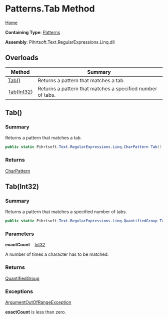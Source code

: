# Patterns\.Tab Method

[Home](../../../../../../README.md)

**Containing Type**: [Patterns](../README.md)

**Assembly**: Pihrtsoft\.Text\.RegularExpressions\.Linq\.dll

## Overloads

| Method | Summary |
| ------ | ------- |
| [Tab()](#Pihrtsoft_Text_RegularExpressions_Linq_Patterns_Tab) | Returns a pattern that matches a tab\. |
| [Tab(Int32)](#Pihrtsoft_Text_RegularExpressions_Linq_Patterns_Tab_System_Int32_) | Returns a pattern that matches a specified number of tabs\. |

## Tab\(\) <a name="Pihrtsoft_Text_RegularExpressions_Linq_Patterns_Tab"></a>

### Summary

Returns a pattern that matches a tab\.

```csharp
public static Pihrtsoft.Text.RegularExpressions.Linq.CharPattern Tab()
```

### Returns

[CharPattern](../../CharPattern/README.md)

## Tab\(Int32\) <a name="Pihrtsoft_Text_RegularExpressions_Linq_Patterns_Tab_System_Int32_"></a>

### Summary

Returns a pattern that matches a specified number of tabs\.

```csharp
public static Pihrtsoft.Text.RegularExpressions.Linq.QuantifiedGroup Tab(int exactCount)
```

### Parameters

**exactCount** &ensp; [Int32](https://docs.microsoft.com/en-us/dotnet/api/system.int32)

A number of times a character has to be matched\.

### Returns

[QuantifiedGroup](../../QuantifiedGroup/README.md)

### Exceptions

[ArgumentOutOfRangeException](https://docs.microsoft.com/en-us/dotnet/api/system.argumentoutofrangeexception)

**exactCount** is less than zero\.

